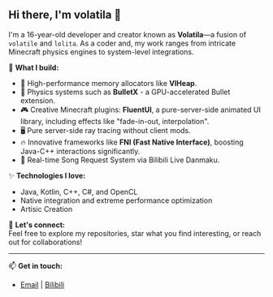 ## Hi there, I'm volatila 👋

I'm a 16-year-old developer and creator known as **Volatila**—a fusion of `volatile` and `lolita`. As a coder and, my work ranges from intricate Minecraft physics engines to system-level integrations.

🔧 **What I build:**
- 🚀 High-performance memory allocators like **VlHeap**.
- 🧊 Physics systems such as **BulletX** - a GPU-accelerated Bullet extension.
- 🎮 Creative Minecraft plugins: **FluentUI**, a pure-server-side animated UI library, including effects like "fade-in-out, interpolation".
- 🖥️ Pure server-side ray tracing without client mods.
- 🔥 Innovative frameworks like **FNI (Fast Native Interface)**, boosting Java-C++ interactions significantly.
- 🎵 Real-time Song Request System via Bilibili Live Danmaku.

✨ **Technologies I love:**
- Java, Kotlin, C++, C#, and OpenCL
- Native integration and extreme performance optimization
- Artisic Creation

🌟 **Let's connect:**  
Feel free to explore my repositories, star what you find interesting, or reach out for collaborations!

---

📫 **Get in touch:**
- [Email](nekodays@163.com) | [Bilibili](https://space.bilibili.com/484097652)
<!--
**volatila/volatila** is a ✨ _special_ ✨ repository because its `README.md` (this file) appears on your GitHub profile.

Here are some ideas to get you started:

- 🔭 I’m currently working on ...
- 🌱 I’m currently learning ...
- 👯 I’m looking to collaborate on ...
- 🤔 I’m looking for help with ...
- 💬 Ask me about ...
- 📫 How to reach me: ...
- 😄 Pronouns: ...
- ⚡ Fun fact: ...
-->
